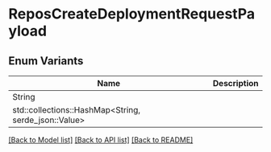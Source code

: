 # ReposCreateDeploymentRequestPayload

## Enum Variants

| Name | Description |
|---- | -----|
| String |  |
| std::collections::HashMap<String, serde_json::Value> |  |

[[Back to Model list]](../README.md#documentation-for-models) [[Back to API list]](../README.md#documentation-for-api-endpoints) [[Back to README]](../README.md)


